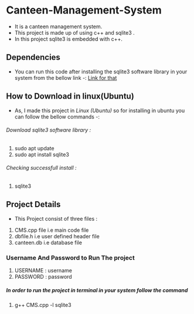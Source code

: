 # Canteen-Management-System
* It is a canteen management system. 
* This project is made up of using c++ and sqlite3 .
* In this project sqlite3 is embedded with c++.

## Dependencies
* You can run this code after installing the sqlite3 software library in your system from the bellow link -:
  [Link for that](https://www.sqlite.org/download.html)

## How to Download in linux(Ubuntu)
* As, I made this project in *Linux (Ubuntu)* so for installing in ubuntu you can follow the bellow commands -:

###### Download sqlite3 software library :
1. sudo apt update
2. sudo apt install sqlite3

###### Checking successfull install :
1. sqlite3

## Project Details
* This Project consist of three files :

1. CMS.cpp file    i.e main code file
2. dbfile.h        i.e user defined header file
3. canteen.db      i.e database file


### Username And Password to Run The project

1. USERNAME : username
2. PASSWORD : password

##### In order to run the project in terminal in your system follow the command

1. g++ CMS.cpp -l sqlite3

